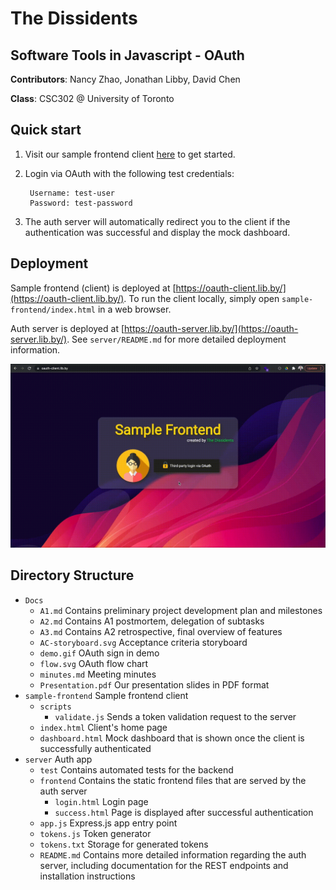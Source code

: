 # The Dissidents
## Software Tools in Javascript - OAuth

**Contributors**: Nancy Zhao, Jonathan Libby, David Chen

**Class**: CSC302 @ University of Toronto

## Quick start

1. Visit our sample frontend client [here](https://oauth-client.lib.by/) to get started.
2. Login via OAuth with the following test credentials:

		Username: test-user
		Password: test-password

3. The auth server will automatically redirect you to the client if the authentication was successful and display the mock dashboard.

## Deployment

Sample frontend (client) is deployed at [https://oauth-client.lib.by/](https://oauth-client.lib.by/). To run the client locally, simply open `sample-frontend/index.html` in a web browser.

Auth server is deployed at [https://oauth-server.lib.by/](https://oauth-server.lib.by/). See `server/README.md` for more detailed deployment information.

![demo](/Docs/demo.gif)

## Directory Structure
- `Docs`
  - `A1.md` Contains preliminary project development plan and milestones
  - `A2.md` Contains A1 postmortem, delegation of subtasks
  - `A3.md` Contains A2 retrospective, final overview of features
  - `AC-storyboard.svg` Acceptance criteria storyboard
  - `demo.gif` OAuth sign in demo
  - `flow.svg` OAuth flow chart
  - `minutes.md` Meeting minutes
  - `Presentation.pdf` Our presentation slides in PDF format
- `sample-frontend` Sample frontend client
  - `scripts`
    - `validate.js` Sends a token validation request to the server
  - `index.html` Client's home page
  - `dashboard.html` Mock dashboard that is shown once the client is successfully authenticated
- `server` Auth app
  - `test` Contains automated tests for the backend
  - `frontend` Contains the static frontend files that are served by the auth server
    - `login.html` Login page
    - `success.html` Page is displayed after successful authentication
  - `app.js` Express.js app entry point
  - `tokens.js` Token generator
  - `tokens.txt` Storage for generated tokens
  - `README.md` Contains more detailed information regarding the auth server, including documentation for the REST endpoints and installation instructions
